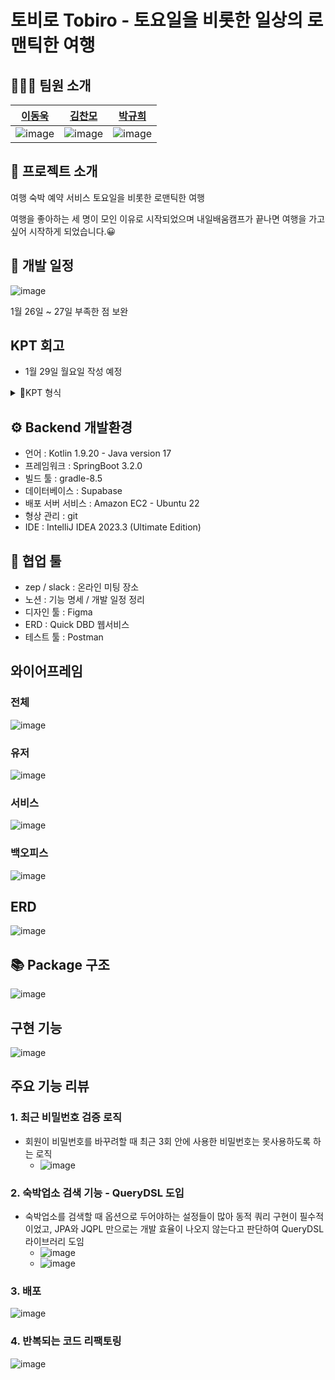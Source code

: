 # 토비로 Tobiro - 토요일을 비롯한 일상의 로맨틱한 여행
## 👨‍👨‍👧 팀원 소개
| [이동욱](https://github.com/kbsat) | [김찬모](https://github.com/chanmo231121) | [박규희](https://github.com/qordpsem) |
|---------------------------------|----------------------------------------|------------------------------------|
|![image](https://github.com/Moveuk/tobiro/assets/84966961/7959271c-1a22-4460-9ec2-85fd169c0497)|![image](https://github.com/Moveuk/tobiro/assets/84966961/c6b987c9-8c0f-494f-8a5b-0ba0d1377df0)|![image](https://github.com/Moveuk/tobiro/assets/84966961/61e5e367-863e-4ed5-b8a7-56a274f0d27d)|

## 📝 프로젝트 소개
여행 숙박 예약 서비스
토요일을 비롯한 로맨틱한 여행

여행을 좋아하는 세 명이 모인 이유로 시작되었으며
내일배움캠프가 끝나면 여행을 가고 싶어 시작하게 되었습니다.😀

## 🏁 개발 일정

![image](https://github.com/Moveuk/tobiro/assets/84966961/471a71d5-de4c-40f5-be22-efa76a00402a)

1월 26일 ~ 27일 부족한 점 보완

## KPT 회고
- 1월 29일 월요일 작성 예정

<details>
<summary>KPT 형식</summary>
<div markdown="1">

### Keep

### Problem

### Try
</div>
</details>

## ⚙️ Backend 개발환경

- 언어 : Kotlin  1.9.20 - Java version 17
- 프레임워크 : SpringBoot  3.2.0
- 빌드 툴 : gradle-8.5
- 데이터베이스 : Supabase
- 배포 서버 서비스 : Amazon EC2 - Ubuntu 22
- 형상 관리 : git
- IDE : IntelliJ IDEA 2023.3 (Ultimate Edition) 

## 🤝 협업 툴

- zep / slack : 온라인 미팅 장소
- 노션 : 기능 명세 / 개발 일정 정리
- 디자인 툴 : Figma
- ERD : Quick DBD 웹서비스
- 테스트 툴 : Postman


## 와이어프레임
### 전체
![image](https://github.com/Moveuk/tobiro/assets/84966961/5dbc8f6d-cb62-47a2-b2a0-efebacd35b9d)
### 유저
![image](https://github.com/Moveuk/tobiro/assets/84966961/2da4d035-71cb-402e-b0e5-aad86ef09d86)
### 서비스
![image](https://github.com/Moveuk/tobiro/assets/84966961/e20948de-1963-49f4-8f61-30f3c6fca2fd)
### 백오피스
![image](https://github.com/Moveuk/tobiro/assets/84966961/1cc41b6c-6b91-4ff9-a63e-8901846a2202)

## ERD
![image](https://github.com/Moveuk/tobiro/assets/84966961/b7793122-de8f-4941-a08d-fe513279f39b)

## 📚 Package 구조
![image](https://github.com/Moveuk/tobiro/assets/84966961/1e4ee93e-40f3-440f-bafe-0130f2faba3c)

## 구현 기능
![image](https://github.com/Moveuk/tobiro/assets/84966961/042f1092-8017-415a-a9a3-3b757e152d4b)

## 주요 기능 리뷰

### 1. 최근 비밀번호 검증 로직

- 회원이 비밀번호를 바꾸려할 때 최근 3회 안에 사용한 비밀번호는 못사용하도록 하는 로직
  - ![image](https://github.com/Moveuk/tobiro/assets/84966961/aac46d48-d68d-4cbe-a4cc-21ec8b369d19)

### 2. 숙박업소 검색 기능 - QueryDSL 도입

- 숙박업소를 검색할 때 옵션으로 두어야하는 설정들이 많아 동적 쿼리 구현이 필수적이었고, JPA와 JQPL 만으로는 개발 효율이 나오지 않는다고 판단하여 QueryDSL 라이브러리 도임
  - ![image](https://github.com/Moveuk/tobiro/assets/84966961/7233e7b8-c792-4aaa-aa0f-ab8e8ba3eee5)
  - ![image](https://github.com/Moveuk/tobiro/assets/84966961/f718c8aa-3016-4b7b-a27b-b6777972bd0d)

### 3. 배포 

![image](https://github.com/Moveuk/tobiro/assets/84966961/715ffda8-0cb8-4e1b-9421-2d3fbbbb9305)

### 4. 반복되는 코드 리팩토링 

![image](https://github.com/Moveuk/tobiro/assets/84966961/bb67958c-1d00-4c55-ad30-e3b751847e43)
